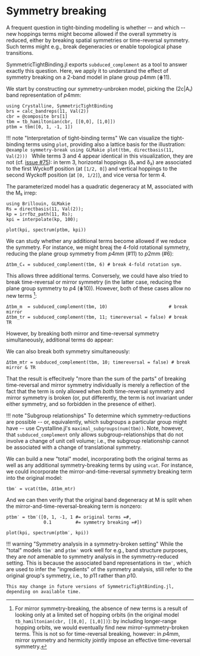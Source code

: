 # Symmetry breaking

A frequent question in tight-binding modelling is whether -- and which -- new hoppings terms might become allowed if the overall symmetry is reduced, either by breaking spatial symmetries or time-reversal symmetry. Such terms might e.g., break degeneracies or enable topological phase transitions.

SymmetricTightBinding.jl exports `subduced_complement` as a tool to answer exactly this question. Here, we apply it to understand the effect of symmetry breaking on a 2-band model in plane group *p*4mm (⋕11).

We start by constructing our symmetry-unbroken model, picking the (2c|A₁) band representation of *p*4mm:

```@repl symmetry-break
using Crystalline, SymmetricTightBinding
brs = calc_bandreps(11, Val(2))
cbr = @composite brs[1]
tbm = tb_hamiltonian(cbr, [[0,0], [1,0]])
ptbm = tbm([0, 1, -1, 1])
```

!!! note "Interpretation of tight-binding terms"
    We can visualize the tight-binding terms using `plot`, providing also a lattice basis for the illustration:
    ```@example symmetry-break
    using GLMakie
    plot(tbm, directbasis(11, Val(2)))
    ```
    While terms 3 and 4 appear identical in this visualization, they are not (cf. [issue #75](https://github.com/CrystallineOrg/SymmetricTightBinding.jl/issues/75)): in term 3, horizontal hoppings (δ₁ and δ₂) are associated to the first Wyckoff position (at `[1/2, 0]`) and vertical hoppings to the second Wyckoff position (at `[0, 1/2]`), and vice versa for term 4.

The parameterized model has a quadratic degeneracy at M, associated with the M₅ irrep:

```@repl symmetry-break
using Brillouin, GLMakie
Rs = directbasis(11, Val(2));
kp = irrfbz_path(11, Rs);
kpi = interpolate(kp, 100);
```

```@example symmetry-break
plot(kpi, spectrum(ptbm, kpi))
```

We can study whether any additional terms become allowed if we reduce the symmetry. For instance, we might breaj the 4-fold rotational symmetry, reducing the plane group symmetry from *p*4mm (#11) to *p*2mm (#6):

```@repl symmetry-break
Δtbm_C₄ = subduced_complement(tbm, 6) # break 4-fold rotation sym.
```

This allows three additional terms. Conversely, we could have also tried to break time-reversal or mirror symmetry (in the latter case, reducing the plane group symmetry to *p*4 (⋕10)). However, both of these cases allow no new terms [^1]:

```@repl symmetry-break
Δtbm_m  = subduced_complement(tbm, 10)                       # break mirror
Δtbm_tr = subduced_complement(tbm, 11; timereversal = false) # break TR
```

[^1]: For mirror symmetry-breaking, the absence of new terms is a result of looking only at a limited set of hopping orbits (in the original model `tb_hamiltonian(cbr, [[0,0], [1,0]])`): by including longer-range hopping orbits, we would eventually find new mirror-symmetry-broken terms. This is not so for time-reversal breaking, however: in *p*4mm, mirror symmetry and hermicity jointly impose an effective time-reversal symmetry.

However, by breaking both mirror and time-reversal symmetry simultaneously, additional terms do appear:

We can also break both symmetry simultaneously:

```@repl symmetry-break
Δtbm_mtr = subduced_complement(tbm, 10; timereversal = false) # break mirror & TR
```

That the result is effecitvely "more than the sum of the parts" of breaking time-reversal and mirror symmetry individually is merely a reflection of the fact that the term is only allowed when _both_ time-reversal symmetry and mirror symmetry is broken (or, put differently, the term is not invariant under either symmetry, and so forbidden in the presence of either).

!!! note "Subgroup relationships"
    To determine which symmetry-reductions are possible -- or, equivalently, which subgroups a particular group might have -- use Crystalline.jl's `maximal_subgroups(num(tbm))`.
    Note, however, that `subduced_complement` only allows subgroup-relationships that do not involve a change of unit cell volume; i.e., the subgroup relationship cannot be associated with a change of translational symmetry.

We can build a new "total" model, incorporating both the original terms as well as any additional symmetry-breaking terms by using `vcat`. For instance, we could incorporate the mirror-and-time-reversal symmetry breaking term into the original model:

```@repl symmetry-break
tbm′ = vcat(tbm, Δtbm_mtr)
```

And we can then verify that the original band degeneracy at M is split when the mirror-and-time-reversal-breaking term is nonzero:
```@repl symmetry-break
ptbm′ = tbm′([0, 1, -1, 1 #= original terms =#,
              0.1         #= symmetry breaking =#])
```

```@example symmetry-break
plot(kpi, spectrum(ptbm′, kpi))
```

!!! warning "Symmetry analysis in a symmetry-broken setting"
    While the "total" models `tbm′` and `ptbm′` work well for e.g., band structure purposes, they are _not_ amenable to symmetry analysis in the symmetry-reduced setting. This is because the associated band representations in `tbm′`, which are used to infer the "ingredients" of the symmetry analysis, still refer to the original group's symmetry, i.e., to *p*11 rather than *p*10.

    This may change in future versions of SymmetricTightBinding.jl, depending on available time.

